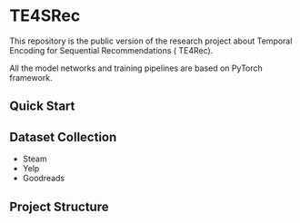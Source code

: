 # TE4SRec

This repository is the public version of the research project about Temporal Encoding for Sequential Recommendations (
TE4Rec).

All the model networks and training pipelines are based on PyTorch framework.

## Quick Start

## Dataset Collection

- Steam
- Yelp
- Goodreads

## Project Structure


